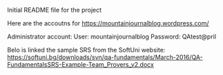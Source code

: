 Initial README file for the project

Here are the accoutns for https://mountainjournalblog.wordpress.com/

Administrator account:
User:		mountainjournalblog
Password: 	QAtest@pril

Belo is linked the sample SRS from the SoftUni website:
https://softuni.bg/downloads/svn/qa-fundamentals/March-2016/QA-FundamentalsSRS-Example-Team_Provers_v2.docx